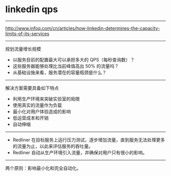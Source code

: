 # linkedin qps

---

http://www.infoq.com/cn/articles/how-linkedin-determines-the-capacity-limits-of-its-services

---

规划流量增长规模

- 以服务目前的配置最大可以承担多大的 QPS（每秒查询数）？
- 这些服务器能够处理比当前峰值高出 50% 的流量吗？
- 从基础设施来看，服务潜在的容量瓶颈是什么？

---

解决方案需要具备如下特点

- 利用生产环境来突破实验室的局限
- 使用真实的流量作为负载
- 最小化对用户体验造成的影响
- 低运营成本和开销
- 自动伸缩

---

- Redliner 在目标服务上运行压力测试，逐步增加流量，直到服务无法处理更多的流量为止，以此来评估服务的吞吐量。
- Redliner 自动从生产环境引入流量，并确保对用户只有很小的影响。

---

两个原则：影响最小化和完全自动化。
